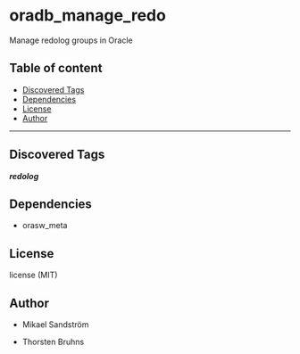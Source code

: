 # oradb_manage_redo

Manage redolog groups in Oracle

## Table of content

- [Discovered Tags](#discovered-tags)
- [Dependencies](#dependencies)
- [License](#license)
- [Author](#author)

---

## Discovered Tags

**_redolog_**


## Dependencies

- orasw_meta

## License

license (MIT)

## Author

- Mikael Sandström

- Thorsten Bruhns
